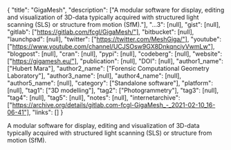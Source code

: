 {
  "title": "GigaMesh",
  "description": ["A modular software for display, editing and visualization of 3D-data typically acquired with structured light scanning (SLS) or structure from motion (SfM)."],
  "...3": [null],
  "gist": [null],
  "gitlab": ["https://gitlab.com/fcgl/GigaMesh/"],
  "bitbucket": [null],
  "launchpad": [null],
  "twitter": ["https://twitter.com/MeshGiga/"],
  "youtube": ["https://www.youtube.com/channel/UCJSOsw9GX8DnkqnciyVwmLw"],
  "blogpost": [null],
  "cran": [null],
  "pypi": [null],
  "codeberg": [null],
  "website": ["https://gigamesh.eu/"],
  "publication": [null],
  "DOI": [null],
  "author1_name": ["Hubert Mara"],
  "author2_name": ["Forensic Computational Geometry Laboratory"],
  "author3_name": [null],
  "author4_name": [null],
  "author5_name": [null],
  "category": ["Standalone software"],
  "platform": [null],
  "tag1": ["3D modelling"],
  "tag2": ["Photogrammetry"],
  "tag3": [null],
  "tag4": [null],
  "tag5": [null],
  "notes": [null],
  "internetarchive": ["https://archive.org/details/gitlab.com-fcgl-GigaMesh_-_2021-02-10_16-06-41"],
  "links": []
}

<!-- Generated by csv2md.R – do not edit by hand -->

A modular software for display, editing and visualization of 3D-data typically acquired with structured light scanning (SLS) or structure from motion (SfM).